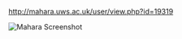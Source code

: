 http://mahara.uws.ac.uk/user/view.php?id=19319

![Mahara Screenshot](https://lh6.googleusercontent.com/sYsW8x-tyer2kVKa3S_P0ngef9KG83CouW5O4xpdQW8l2-LP1mBgGSEPVIeJJo3wGSIE4VKRf8H2zdG-0V9O=w1600-h768-rw)
